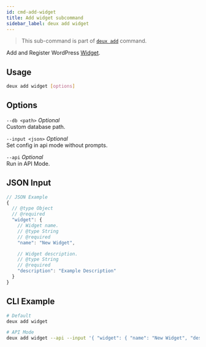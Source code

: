 ```yaml
---
id: cmd-add-widget
title: Add widget subcommand
sidebar_label: deux add widget
---
```


> This sub-command is part of [`deux add`](cmd-add.html) command.

Add and Register WordPress [Widget](https://developer.wordpress.org/themes/functionality/widgets/).

## Usage
```bash
deux add widget [options]
```

## Options
`--db <path>` *Optional*  
Custom database path.

`--input <json>` *Optional*  
Set config in api mode without prompts.

`--api` *Optional*  
Run in API Mode.

## JSON Input
```javascript 
// JSON Example
{
  // @type Object
  // @required
  "widget": {
    // Widget name.
    // @type String
    // @required
    "name": "New Widget",

    // Widget description.
    // @type String
    // @required
    "description": "Example Description"
  }
}
```

## CLI Example
```bash
# Default
deux add widget

# API Mode
deux add widget --api --input '{ "widget": { "name": "New Widget", "description": "Example Description" } }'
```
